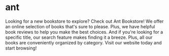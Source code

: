 # ant
Looking for a new bookstore to explore? Check out Ant Bookstore! We offer an online selection of books that's sure to please. Plus, we have helpful book reviews to help you make the best choices. And if you're looking for a specific title, our search feature makes finding it a breeze. Plus, all our books are conveniently organized by category. Visit our website today and start browsing!